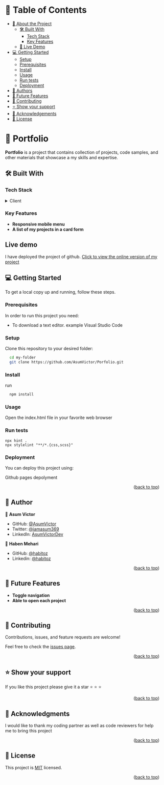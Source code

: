 <a name="readme-top"></a>


# 📗 Table of Contents

- [📖 About the Project](#about-project)
  - [🛠 Built With](#built-with)
    - [Tech Stack](#tech-stack)
    - [Key Features](#key-features)
  - [🚀 Live Demo](#live-demo)
- [💻 Getting Started](#getting-started)
  - [Setup](#setup)
  - [Prerequisites](#prerequisites)
  - [Install](#install)
  - [Usage](#usage)
  - [Run tests](#run-tests)
  - [Deployment](#deployment)
- [👥 Authors](#authors)
- [🔭 Future Features](#future-features)
- [🤝 Contributing](#contributing)
- [⭐️ Show your support](#support)
- [🙏 Acknowledgements](#acknowledgements)
- [📝 License](#license)


# 📖 Portfolio <a name="about-project"></a>

**Portfolio** is a project that contains collection of projects, code samples, and other materials that showcase a my skills and expertise. 

## 🛠 Built With <a name="built-with"></a>

### Tech Stack <a name="tech-stack"></a>

<details>
  <summary>Client</summary>
  <ul>
    <li><a href="https://reactjs.org/">HTML</a></li>
    <li><a href="https://reactjs.org/">CSS</a></li>
  </ul>
</details>

### Key Features <a name="key-features"></a>

- **Responsive mobile menu**
- **A list of my projects in a card form**

## Live demo <a name="key-features"></a>

I have deployed the project of github. [Click to view the online version of my project](https://asumvictor.github.io/Porfolio/)


## 💻 Getting Started <a name="getting-started"></a>

To get a local copy up and running, follow these steps.

### Prerequisites

In order to run this project you need:

<ul>
    <li>To download a text editor. example Visual Studio Code</li>
  </ul>

### Setup

Clone this repository to your desired folder:


```sh
  cd my-folder
  git clone https://github.com/AsumVictor/Porfolio.git
```

### Install

run 
```sh
  npm install
```

### Usage

Open the index.html file in your favorite web browser

### Run tests

```test
npx hint .
npx stylelint "**/*.{css,scss}"
```

### Deployment

You can deploy this project using:

Github pages depolyment

<p align="right">(<a href="#readme-top">back to top</a>)</p>

<!-- AUTHORS -->

## 👥 Author <a name="authors"></a>

👤 **Asum Victor**

- GitHub: [@AsumVictor](https://github.com/AsumVictor)
- Twitter: [@iamasum369](https://twitter.com/iamasum369)
- LinkedIn: [AsumVictorDev](https://linkedin.com/in/asumvictordev)

👤 **Haben Mehari**

- GitHub: [@habitoz](https://github.com/habitoz)
- Linkedin: [@habitoz](https://www.linkedin.com/in/haben-mehari-593531140)

<p align="right">(<a href="#readme-top">back to top</a>)</p>


## 🔭 Future Features <a name="future-features"></a>

-  **Toggle navigation**
-  **Able to open each project**

<p align="right">(<a href="#readme-top">back to top</a>)</p>

## 🤝 Contributing <a name="contributing"></a>

Contributions, issues, and feature requests are welcome!

Feel free to check the [issues page](../../issues/).

<p align="right">(<a href="#readme-top">back to top</a>)</p>

## ⭐️ Show your support <a name="support"></a>

If you like this project please give it a star ⭐️ ⭐️  ⭐️ 

<p align="right">(<a href="#readme-top">back to top</a>)</p>

## 🙏 Acknowledgments <a name="acknowledgements"></a>

I would like to thank my coding partner as well as code reviewers for help me to bring this project

<p align="right">(<a href="#readme-top">back to top</a>)</p>

## 📝 License <a name="license"></a>

This project is [MIT](./LICENSE) licensed.

<p align="right">(<a href="#readme-top">back to top</a>)</p>